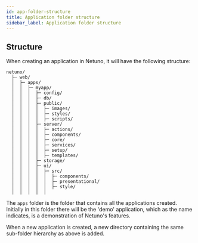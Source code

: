 ```yaml
---
id: app-folder-structure
title: Application folder structure
sidebar_label: Application folder structure
---
```


## Structure
When creating an application in Netuno, it will have the following structure:

```plaintext
netuno/
  ├─ web/
  │  ├─ apps/
  │  │  ├─ myapp/
  │  │  │  ├─ config/
  │  │  │  ├─ db/
  │  │  │  ├─ public/
  │  │  │  │  ├─ images/
  │  │  │  │  ├─ styles/
  │  │  │  │  ├─ scripts/
  │  │  │  ├─ server/
  │  │  │  │  ├─ actions/
  │  │  │  │  ├─ components/
  │  │  │  │  ├─ core/
  │  │  │  │  ├─ services/
  │  │  │  │  ├─ setup/
  │  │  │  │  ├─ templates/
  │  │  │  ├─ storage/
  │  │  │  ├─ ui/
  │  │  │  │  ├─ src/
  │  │  │  │  │  ├─ components/
  │  │  │  │  │  ├─ presentational/
  │  │  │  │  │  ├─ style/
  │  │  │  │  │
```

The `apps` folder is the folder that contains all the applications created. Initially in this folder there will be the 'demo' application, which as the name indicates, is a demonstration of Netuno's features.
 
When a new application is created, a new directory containing the same sub-folder hierarchy as above is added. 